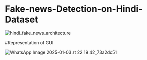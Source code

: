 # Fake-news-Detection-on-Hindi-Dataset

![hindi_fake_news_architecture](https://github.com/user-attachments/assets/be3733c9-2d08-49ef-ab76-faf9f706ae1b)



#Representation of GUI


![WhatsApp Image 2025-01-03 at 22 19 42_73a2dc51](https://github.com/user-attachments/assets/d6ceb411-6a59-4185-8d86-027c2db525d9)
